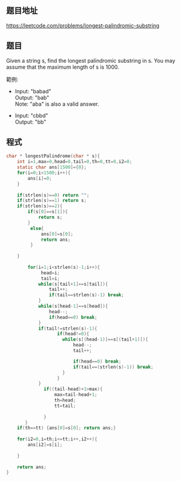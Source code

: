 ## 题目地址

https://leetcode.com/problems/longest-palindromic-substring

## 题目

Given a string s, find the longest palindromic substring in s. You may assume that the maximum length of s is 1000.

範例:

*  Input: "babad"   
   Output: "bab"    
   Note: "aba" is also a valid answer.    

* Input: "cbbd"     
  Output: "bb"    

## 程式
```c
char * longestPalindrome(char * s){
    int i=1,max=0,head=0,tail=0,th=0,tt=0,i2=0;
    static char ans[1500]={0};
    for(i=0;i<1500;i++){
        ans[i]=0;
    }
    
    if(strlen(s)==0) return "";
    if(strlen(s)==1) return s;
    if(strlen(s)==2){
        if(s[0]==s[1]){
            return s;
        }
         else{
             ans[0]=s[0]; 
             return ans;
         }
        
    }
    
        for(i=1;i<strlen(s)-1;i++){
             head=i;
             tail=i;
            while(s[tail+1]==s[tail]){
                tail++;
                if(tail==strlen(s)-1) break;
            }
            while(s[head-1]==s[head]){
                head--;
                if(head==0) break;
            }
            if(tail!=strlen(s)-1){
                   if(head!=0){
                     while(s[(head-1)]==s[(tail+1)]){
                         head--;
                         tail++;

                         if(head==0) break;
                         if(tail==(strlen(s)-1)) break;
                     }
                   }
            }
              if((tail-head)+1>max){
                  max=tail-head+1;
                  th=head;
                  tt=tail;
                   
              }          
       }  
    if(th==tt) {ans[0]=s[0]; return ans;}
    
    for(i2=0,i=th;i<=tt;i++,i2++){
        ans[i2]=s[i];   
      
    }
   
    return ans;
}

```

